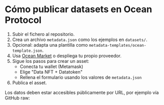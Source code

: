 # Cómo publicar datasets en Ocean Protocol

1. Subir el fichero al repositorio.
2. Crea un archivo `metadata.json` como los ejemplos en `datasets/`.
3. Opcional: adapta una plantilla como `metadata-templates/ocean-template.json`.
4. Usa [Ocean Market](https://market.oceanprotocol.com/) o despliega tu propio proveedor.
5. Sigue los pasos para crear un asset:
   - Conecta tu wallet (Metamask)
   - Elige "Data NFT + Datatoken"
   - Rellena el formulario usando los valores de `metadata.json`
6. Publica el asset.

Los datos deben estar accesibles públicamente por URL, por ejemplo vía GitHub raw:
